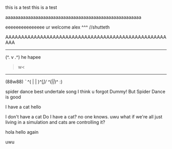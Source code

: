 this is a test
this is a test

aaaaaaaaaaaaaaaaaaaaaaaaaaaaaaaaaaaaaaaaaaaaaaaaaaaaaa

eeeeeeeeeeeeeee
ur welcome alex ^^^
//shutteth

AAAAAAAAAAAAAAAAAAAAAAAAAAAAAAAAAAAAAAAAAAAAAAAAAAAAAA
 _______
(^. v .^)
he hapee
>w<
  _____
 (88w88)  _`_
^( | | )^[___]/
^(_|_|_)^
:)

spider dance best undertale song
I think u forgot Dummy!
But Spider Dance is good


I have a cat
hello

I don't have a cat
Do I have a cat?
no one knows. 
uwu
what if we're all just living in a simulation
and cats are controlling it?


hola
hello again


uwu


